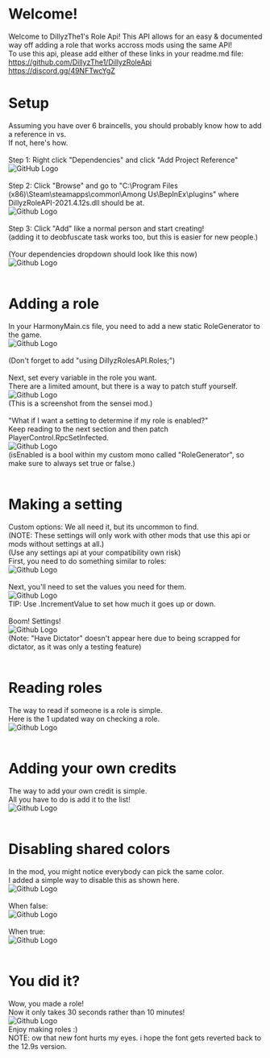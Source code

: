 # Welcome!
Welcome to DillyzThe1's Role Api!
This API allows for an easy & documented way off adding a role that works accross mods using the same API!<br/>
To use this api, please add either of these links in your readme.md file:<br/>
https://github.com/DillyzThe1/DillyzRoleApi<br/>
https://discord.gg/49NFTwcYgZ<br/>

# Setup
Assuming you have over 6 braincells, you should probably know how to add a reference in vs.<br/>
If not, here's how.<br/>
<br/>
Step 1: Right click "Dependencies" and click "Add Project Reference"<br/>
![GitHub Logo](/instructions/pics/addref.png)<br/>
<br/>
Step 2: Click "Browse" and go to "C:\Program Files (x86)\Steam\steamapps\common\Among Us\BepInEx\plugins" where DillyzRoleAPI-2021.4.12s.dll should be at.<br/>
![Github Logo](/instructions/pics/browse.png)<br/>
<br/>
Step 3: Click "Add" like a normal person and start creating! <br/>
(adding it to deobfuscate task works too, but this is easier for new people.)<br/>
<br/>
(Your dependencies dropdown should look like this now)<br/>
![Github Logo](/instructions/pics/depend.png)<br/>
<br/>
# Adding a role
In your HarmonyMain.cs file, you need to add a new static RoleGenerator to the game.<br/>
![Github Logo](/instructions/pics/rolegen.png)<br/>
<br/>
(Don't forget to add "using DillyzRolesAPI.Roles;")<br/>
<br/>
Next, set every variable in the role you want.<br/>
There are a limited amount, but there is a way to patch stuff yourself.<br/>
![Github Logo](/instructions/pics/roleenable.png)<br/>
(This is a screenshot from the sensei mod.)<br/>
<br/>
"What if I want a setting to determine if my role is enabled?"<br/>
Keep reading to the next section and then patch PlayerControl.RpcSetInfected.<br/>
![Github Logo](/instructions/pics/rpcsetinfected.png)<br/>
(isEnabled is a bool within my custom mono called "RoleGenerator", so make sure to always set true or false.)<br/>
<br/>
# Making a setting
Custom options: We all need it, but its uncommon to find.<br/>
(NOTE: These settings will only work with other mods that use this api or mods without settings at all.)<br/>
(Use any settings api at your compatibility own risk)<br/>
First, you need to do something similar to roles:<br/>
![Github Logo](/instructions/pics/options.png)<br/>
<br/>
Next, you'll need to set the values you need for them.<br/>
![Github Logo](/instructions/pics/boolandnumb.png)<br/>
TIP: Use .IncrementValue to set how much it goes up or down.<br/>
<br/>
Boom! Settings!<br/>
![Github Logo](/instructions/pics/lmaoileakmyownmods.png)<br/>
(Note: "Have Dictator" doesn't appear here due to being scrapped for dictator, as it was only a testing feature)<br/>
<br/>
# Reading roles
The way to read if someone is a role is simple.<br/>
Here is the 1 updated way on checking a role.<br/>
![Github Logo](/instructions/pics/rolecheck.png)<br/>
<br/>
# Adding your own credits
The way to add your own credit is simple.<br/>
All you have to do is add it to the list!<br/>
![Github Logo](/instructions/pics/credits.png)<br/>
<br/>
# Disabling shared colors
In the mod, you might notice everybody can pick the same color.<br/>
I added a simple way to disable this as shown here.<br/>
![Github Logo](/instructions/pics/yoink.png)<br/>
<br/>
When false:<br/>
![Github Logo](/instructions/pics/false.png)<br/>
<br/>
When true:<br/>
![Github Logo](/instructions/pics/true.png)<br/>
<br/>
# You did it?
Wow, you made a role!<br/>
Now it only takes 30 seconds rather than 10 minutes!<br/>
![Github Logo](/instructions/pics/crewpostor.png)<br/>
Enjoy making roles :)<br/>
NOTE: ow that new font hurts my eyes. i hope the font gets reverted back to the 12.9s version.<br/>
